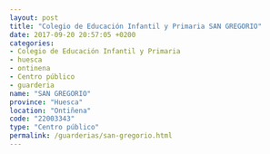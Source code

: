 ```yaml
---
layout: post
title: "Colegio de Educación Infantil y Primaria SAN GREGORIO"
date: 2017-09-20 20:57:05 +0200
categories:
- Colegio de Educación Infantil y Primaria
- huesca
- ontinena
- Centro público
- guarderia
name: "SAN GREGORIO"
province: "Huesca"
location: "Ontiñena"
code: "22003343"
type: "Centro público"
permalink: /guarderias/san-gregorio.html
---
```


